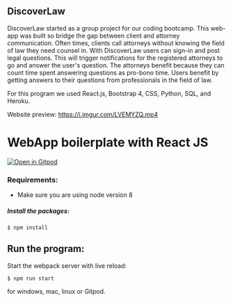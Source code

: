 ## DiscoverLaw
DiscoverLaw started as a group project for our coding bootcamp.  This web-app was built so bridge the gap between client and attorney communication.  Often times, clients call attorneys without knowing the field of law they need counsel in.  With DiscoverLaw users can sign-in and post legal questions.  This will trigger notifications for the registered attorneys to go and answer the user's question.  The attorneys benefit because they can count time spent answering questions as pro-bono time.  Users benefit by getting answers to their questions from professionals in the field of law.

For this program we used React.js, Bootstrap 4, CSS, Python, SQL, and Heroku.

Website preview: 
https://i.imgur.com/LVEMYZQ.mp4

# WebApp boilerplate with React JS
[![Open in Gitpod](https://gitpod.io/button/open-in-gitpod.svg)](https://gitpod.io/#https://github.com/epuermas/Final-Project/commits/master)

### Requirements:
- Make sure you are using node version 8

##### Install the packages:
```
$ npm install
```

## Run the program:
Start the webpack server with live reload:
```
$ npm run start
```
for windows, mac, linux or Gitpod.
